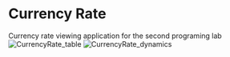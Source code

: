 # Currency Rate
 Currency rate viewing application for the second programing lab
![CurrencyRate_table](https://user-images.githubusercontent.com/89846167/184835478-d8f3677b-4b9f-4e10-af19-60126a004615.jpg)
![CurrencyRate_dynamics](https://user-images.githubusercontent.com/89846167/184835536-f8b64eec-4be3-4367-a5ae-85d976cdf7f7.jpg)
